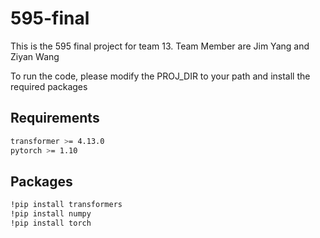 # 595-final
This is the 595 final project for team 13. Team Member are Jim Yang and Ziyan Wang

To run the code, please modify the PROJ_DIR to your path and install the required packages

## Requirements
```sh
transformer >= 4.13.0
pytorch >= 1.10
```

## Packages

```sh
!pip install transformers
!pip install numpy
!pip install torch
```

